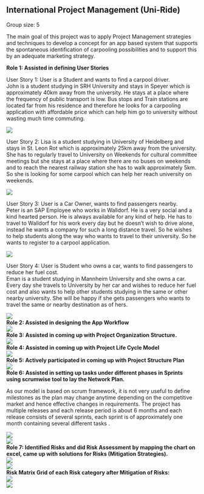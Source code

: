 <h2>International Project Management (Uni-Ride)</h2>
Group size: 5 
<p>The main goal of this project was to apply Project Management strategies and techniques to develop a concept for an app based 
system that supports the spontaneous identification of carpooling possibilities and to support this by an adequate marketing strategy.</p>
<b>Role 1: Assisted in defining User Stories</b><br>
<p>User Story 1: User is a Student and wants to find a carpool driver. <br>
John is a student studying in SRH University and stays in Speyer which is approximately 40km away from the university. 
He stays at a place where the frequency of public transport is low. Bus stops and Train stations are located far from his residence 
and therefore he looks for a carpooling application with affordable price which can help him go to university without wasting much time
commuting.</p>
<img src="https://github.com/Kavana-CR/International-Project-Management-Uni-Ride/blob/master/UserStory1.PNG"> <br>
<p>User Story 2: Lisa is a student studying in University of Heidelberg and stays in St. Leon Rot which is approximately 25km away from the university. She has to regularly travel to University on Weekends for cultural committee meetings but she stays at a place where there are no buses on weekends and to reach the nearest railway station she has to walk approximately 5km. So she is looking for some carpool which can help her reach university on weekends.</p>
<img src="https://github.com/Kavana-CR/International-Project-Management-Uni-Ride/blob/master/UserStory2.PNG">
<p>User Story 3: User is a Car Owner, wants to find passengers nearby.<br>
Peter is an SAP Employee who works in Walldorf. He is a very social and a kind hearted person. He is always available for any kind of help. He has to travel to Walldorf for his work every day but he doesn’t wish to drive alone, instead he wants a company for such a long distance travel. So he wishes to help students along the way who wants to travel to their university. So he wants to register to a carpool application.</p>
<img src="https://github.com/Kavana-CR/International-Project-Management-Uni-Ride/blob/master/UserStory3.PNG"> <br>
<p>User Story 4: User is Student who owns a car, wants to find passengers to reduce her fuel cost. <br>
Eman is a student studying in Mannheim University and she owns a car. Every day she travels to University by her car and wishes to reduce her fuel cost and also wants to help other students studying in the same or other nearby university. She will be happy if she gets passengers who wants to travel the same or nearby destination as of hers.</p>
<img src="https://github.com/Kavana-CR/International-Project-Management-Uni-Ride/blob/master/UserStory4.PNG"> <br>
<b>Role 2: Assisted in designing the App Workflow</b><br>
<img src="https://github.com/Kavana-CR/International-Project-Management-Uni-Ride/blob/master/AppWorkflow.png"> <br>
<b>Role 3: Assisted in coming up with Project Organization Structure.</b><br>
<img src="https://github.com/Kavana-CR/International-Project-Management-Uni-Ride/blob/master/POdiagram.png"> <br>
<b>Role 4: Assisted in coming up with Project Life Cycle Model</b> <br>
<img src="https://github.com/Kavana-CR/International-Project-Management-Uni-Ride/blob/master/Project%20life%20cycle%20model.png"> <br>
<b>Role 5: Actively participated in coming up with Project Structure Plan</b><br>
<img src="https://github.com/Kavana-CR/International-Project-Management-Uni-Ride/blob/master/Project%20Structure%20Plan.png"><br>
<b>Role 6: Assisted in setting up tasks under different phases in Sprints using scrumwise tool to lay the Network Plan.</b><br>
<p>As our model is based on scrum framework, it is not very useful to define milestones as the plan may change anytime depending on the competitive market and hence effective changes in requirements. The project has multiple releases and each release period is about 6 months and each release consists of several sprints, each sprint is of approximately one month containing several different tasks .</p>
<img src="https://github.com/Kavana-CR/International-Project-Management-Uni-Ride/blob/master/Sprint2.PNG"><br>
<img src="https://github.com/Kavana-CR/International-Project-Management-Uni-Ride/blob/master/Sprint1-tasks.png"><br>
<b>Role 7: Identified Risks and did Risk Assessment by mapping the chart on excel, came up with solutions for Risks (Mitigation Strategies).</b><br>
<img src="https://github.com/Kavana-CR/International-Project-Management-Uni-Ride/blob/master/Risks-Ranked-to%20filter.PNG"><br>
<img src="https://github.com/Kavana-CR/International-Project-Management-Uni-Ride/blob/master/Risk%20Assessment%20Chart.png"><br>
<b>Risk Matrix Grid of each Risk category after Mitigation of Risks:</b><br>
<img src="https://github.com/Kavana-CR/International-Project-Management-Uni-Ride/blob/master/ProcessAppMarket.PNG"><br>
<img src="https://github.com/Kavana-CR/International-Project-Management-Uni-Ride/blob/master/SecurityStakeholderFinancial.PNG">






